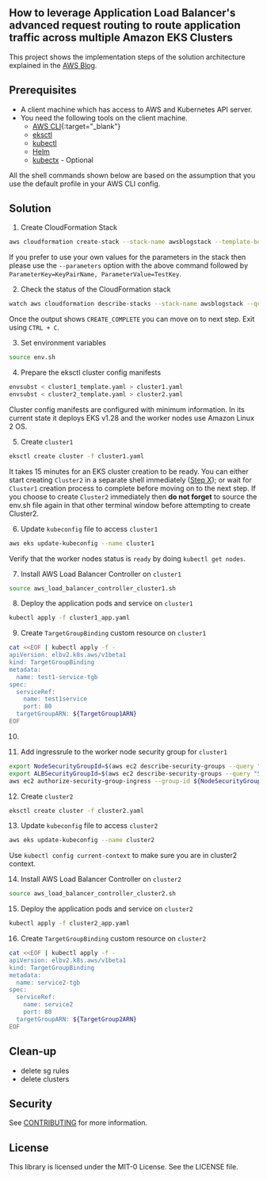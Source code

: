 ## How to leverage Application Load Balancer's advanced request routing to route application traffic across multiple Amazon EKS Clusters

This project shows the implementation steps of the solution architecture explained in the [AWS Blog]().

## Prerequisites

- A client machine which has access to AWS and Kubernetes API server.
- You need the following tools on the client machine.
	- [AWS CLI](https://docs.aws.amazon.com/cli/latest/userguide/cli-chap-install.html){:target="_blank"}  
   	- [eksctl](https://eksctl.io/installation/)
  	- [kubectl](https://docs.aws.amazon.com/eks/latest/userguide/install-kubectl.html)
  	- [Helm](https://helm.sh/docs/intro/install/)
  	- [kubectx](https://github.com/ahmetb/kubectx) - Optional

All the shell commands shown below are based on the assumption that you use the default profile in your AWS CLI config.

## Solution

1. Create CloudFormation Stack

```bash
aws cloudformation create-stack --stack-name awsblogstack --template-body file://cfn.yaml
```

If you prefer to use your own values for the parameters in the stack then please use the `--parameters` option with the above command followed by `ParameterKey=KeyPairName, ParameterValue=TestKey`.

2. Check the status of the CloudFormation stack

```bash
watch aws cloudformation describe-stacks --stack-name awsblogstack --query "Stacks[0].StackStatus" --output text
```

Once the output shows `CREATE_COMPLETE` you can move on to next step. Exit using `CTRL + C`. 

3. Set environment variables

```bash
source env.sh
```

4. Prepare the eksctl cluster config manifests

```bash
envsubst < cluster1_template.yaml > cluster1.yaml
envsubst < cluster2_template.yaml > cluster2.yaml
```

Cluster config manifests are configured with minimum information. In its current state it deploys EKS v1.28 and the worker nodes use Amazon Linux 2 OS.

5. Create `cluster1`

```bash
eksctl create cluster -f cluster1.yaml
```

It takes 15 minutes for an EKS cluster creation to be ready. You can either start creating `Cluster2` in a separate shell immediately ([Step X]()); or wait for `Cluster1` creation process to complete before moving on to the next step. If you choose to create `Cluster2` immediately then **do not forget** to source the env.sh file again in that other terminal window before attempting to create Cluster2.

6. Update `kubeconfig` file to access `cluster1`

```bash
aws eks update-kubeconfig --name cluster1 
```

Verify that the worker nodes status is `ready` by doing `kubectl get nodes`. 

7. Install AWS Load Balancer Controller on `cluster1`

```bash
source aws_load_balancer_controller_cluster1.sh
```

8. Deploy the application pods and service on `cluster1`

```bash
kubectl apply -f cluster1_app.yaml
```

9. Create `TargetGroupBinding` custom resource on `cluster1`

```bash
cat <<EOF | kubectl apply -f -
apiVersion: elbv2.k8s.aws/v1beta1
kind: TargetGroupBinding
metadata:
  name: test1-service-tgb
spec:
  serviceRef:
    name: test1service
    port: 80
  targetGroupARN: ${TargetGroup1ARN}
EOF
```

10. 

11. Add ingressrule to the worker node security group for `cluster1`

```bash
export NodeSecurityGroupId=$(aws ec2 describe-security-groups --query "SecurityGroups[?contains(GroupName, 'eks-cluster-sg-cluster1')].GroupId" --output text)
export ALBSecurityGroupId=$(aws ec2 describe-security-groups --query "SecurityGroups[?contains(GroupName, 'ALBSecurityGroup')].GroupId" --output text)
aws ec2 authorize-security-group-ingress --group-id ${NodeSecurityGroupId} --protocol tcp --port 80 --source-group ${ALBSecurityGroupId}
```


12. Create `cluster2`

```bash
eksctl create cluster -f cluster2.yaml
```

13. Update `kubeconfig` file to access `cluster2`

```bash
aws eks update-kubeconfig --name cluster2
```

Use `kubectl config current-context` to make sure you are in cluster2 context. 

14. Install AWS Load Balancer Controller on `cluster2`

```bash
source aws_load_balancer_controller_cluster2.sh
```

15. Deploy the application pods and service on `cluster2`

```bash
kubectl apply -f cluster2_app.yaml
```

16. Create `TargetGroupBinding` custom resource on `cluster2`

```bash
cat <<EOF | kubectl apply -f -
apiVersion: elbv2.k8s.aws/v1beta1
kind: TargetGroupBinding
metadata:
  name: service2-tgb
spec:
  serviceRef:
    name: service2
    port: 80
  targetGroupARN: ${TargetGroup2ARN}
EOF
```

## Clean-up

- delete sg rules
- delete clusters


## Security

See [CONTRIBUTING](CONTRIBUTING.md#security-issue-notifications) for more information.

## License

This library is licensed under the MIT-0 License. See the LICENSE file.

